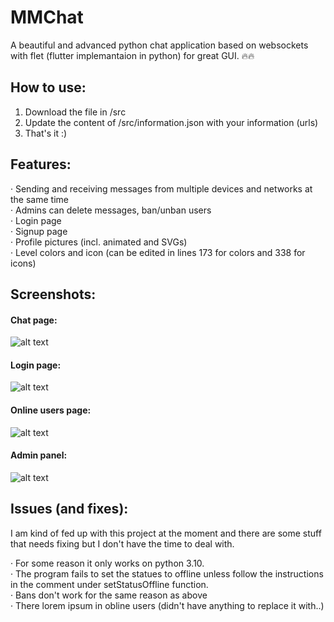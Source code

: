 # MMChat
A beautiful and advanced python chat application based on websockets with flet (flutter implemantaion in python) for great GUI. 🔥🔥    

## How to use:
1. Download the file in /src
2. Update the content of /src/information.json with your information (urls)
3. That's it :)

## Features:
· Sending and receiving messages from multiple devices and networks at the same time    
· Admins can delete messages, ban/unban users    
· Login page     
· Signup page    
· Profile pictures (incl. animated and SVGs)    
· Level colors and icon (can be edited in lines 173 for colors and 338 for icons)    

## Screenshots:
#### Chat page:
![alt text](https://i.imgur.com/5zHAAvn.png)
#### Login page:
![alt text](https://i.imgur.com/kjLRWsh.png)
####  Online users page:
![alt text](https://i.imgur.com/yZugh13.png)
####  Admin panel:
![alt text](https://i.imgur.com/nkmS0W7.png)


## Issues (and fixes):
I am kind of fed up with this project at the moment and there are some stuff that needs fixing but I don't have the time to deal with.    

· For some reason it only works on python 3.10.    
· The program fails to set the statues to offline unless follow the instructions in the comment under setStatusOffline function.    
· Bans don't work for the same reason as above    
· There lorem ipsum in obline users (didn't have anything to replace it with..)    
